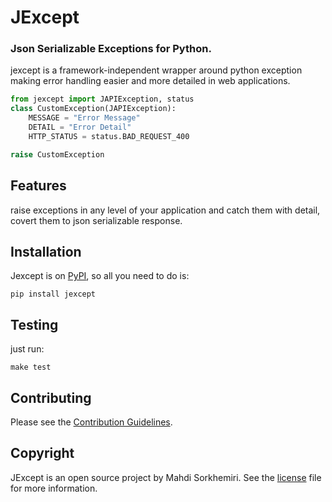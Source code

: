 # JExcept
### Json Serializable Exceptions for Python.

jexcept is a framework-independent wrapper around python exception making error handling easier and more detailed in web applications.
```python
from jexcept import JAPIException, status
class CustomException(JAPIException):
    MESSAGE = "Error Message"
    DETAIL = "Error Detail"
    HTTP_STATUS = status.BAD_REQUEST_400

raise CustomException
```
## Features
raise exceptions in any level of your application and catch them with detail, covert them to json serializable response.

## Installation
Jexcept is on [PyPI](https://pypi.org/project/JExcept/), so all you need to do is:
```shell
pip install jexcept
```

## Testing
just run:
```shell
make test
```
## Contributing
Please see the [Contribution Guidelines](Contribution.md).

## Copyright
JExcept is an open source project by Mahdi Sorkhemiri. See the [license](LICENSE) file for more information.